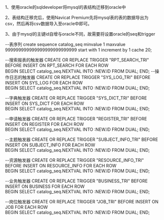 1、使用oracle的sqldeveloper将mysql的表结构迁移到oracle中

2、表结构迁移完后，使用Navicat Premium先将mysql表的表的数据导出为csv，然后再将csv数据导入至oracle中即可。

3、由于mysql的主键id自增与oracle不同，故需要将设置oracle的seq和trigger

--表序列
create sequence catalog_seq
minvalue 1
maxvalue 999999999999999999999999999
start with 1
increment by 1
cache 20;

--搜索报表的触发器
CREATE OR REPLACE TRIGGER "RPT_SEARCH_TRI" BEFORE
   INSERT ON RPT_SEARCH
   FOR EACH ROW       
BEGIN
   SELECT catalog_seq.NEXTVAL INTO :NEW.ID FROM DUAL;
END;
--操作日志的触发器
CREATE OR REPLACE TRIGGER "SYS_LOG_TRI" BEFORE
   INSERT ON SYS_LOG
   FOR EACH ROW       
BEGIN
   SELECT catalog_seq.NEXTVAL INTO :NEW.ID FROM DUAL;
END;

--字典触发器
CREATE OR REPLACE TRIGGER "SYS_DICT_TRI" BEFORE
   INSERT ON SYS_DICT
   FOR EACH ROW       
BEGIN
   SELECT catalog_seq.NEXTVAL INTO :NEW.ID FROM DUAL;
END;

--申请触发器
CREATE OR REPLACE TRIGGER "REGISTER_TRI" BEFORE
   INSERT ON REGISTER
   FOR EACH ROW       
BEGIN
   SELECT catalog_seq.NEXTVAL INTO :NEW.ID FROM DUAL;
END;

--主题触发器
CREATE OR REPLACE TRIGGER "SUBJECT_INFO_TRI" BEFORE
   INSERT ON SUBJECT_INFO
   FOR EACH ROW       
BEGIN
   SELECT catalog_seq.NEXTVAL INTO :NEW.ID FROM DUAL;
END;

--资源触发器
CREATE OR REPLACE TRIGGER "RESOURCE_INFO_TRI" BEFORE
   INSERT ON RESOURCE_INFO
   FOR EACH ROW       
BEGIN
   SELECT catalog_seq.NEXTVAL INTO :NEW.ID FROM DUAL;
END;

--业务触发器
CREATE OR REPLACE TRIGGER "BUSINESS_TRI" BEFORE
   INSERT ON BUSINESS
   FOR EACH ROW       
BEGIN
   SELECT catalog_seq.NEXTVAL INTO :NEW.ID FROM DUAL;
END;

--岗位触发器
CREATE OR REPLACE TRIGGER "JOB_TRI" BEFORE
   INSERT ON JOB
   FOR EACH ROW       
BEGIN
   SELECT catalog_seq.NEXTVAL INTO :NEW.ID FROM DUAL;
END;
